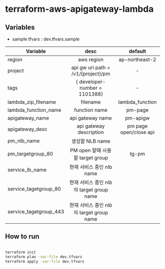 # terraform-aws-apigateway-lambda

## Variables

- sample tfvars : dev.tfvars.sample

| Variable               |                    desc                   |         default        |
|------------------------|:-----------------------------------------:|:----------------------:|
| region                 |                 aws region                |     ap-northeast-2     |
| project                |     api gw uri path = /v1/{project}/pm    |            -           |
| tags                   |       { developer-number  = 1101388}      |            -           |
| lambda_zip_filename    |                  filename                 |     lambda_function    |
| lambda_function_name   |               function name               |         pm-page        |
| apigateway_name        |              api gateway name             |        pm-apigw        |
| apigateway_desc        |          api gateway description          | pm page open/close api |
| pm_nlb_name            |              생성할 NLB name              |                        |
| pm_targetgroup_80      |      PM open 할때 사용할 target group     |          tg-pm         |
| service_lb_name        |         현재 서비스 중인 nlb name         |                        |
| service_tagetgroup_80  | 현재 서비스 중인 nlb 의 target group name |                        |
| service_tagetgroup_443 | 현재 서비스 중인 nlb 의 target group name |                        |



## How to run

```bash

terraform init
terraform plan -var-file dev.tfvars
terraform apply -var-file dev.tfvars

```
